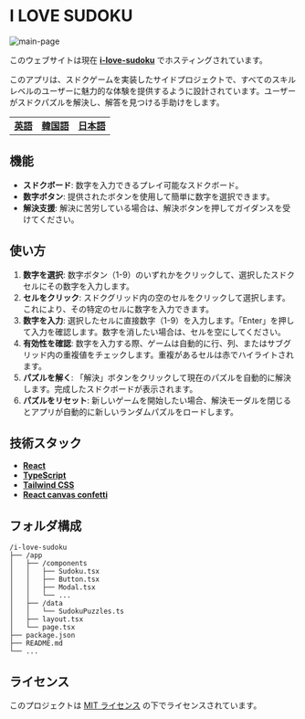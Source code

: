 # I LOVE SUDOKU

![main-page](https://i.imgur.com/izazpAU.png)

このウェブサイトは現在 [**i-love-sudoku**](http://i-love-sudoku.vercel.app) でホスティングされています。

このアプリは、スドクゲームを実装したサイドプロジェクトで、すべてのスキルレベルのユーザーに魅力的な体験を提供するように設計されています。ユーザーがスドクパズルを解決し、解答を見つける手助けをします。

|                        |                                  |                                  |
| ---------------------- | -------------------------------- | -------------------------------- |
| [**英語**](/README.md) | [**韓国語**](/docs/README_ko.md) | [**日本語**](/docs/README_jp.md) |

## 機能

- **スドクボード**: 数字を入力できるプレイ可能なスドクボード。
- **数字ボタン**: 提供されたボタンを使用して簡単に数字を選択できます。
- **解決支援**: 解決に苦労している場合は、解決ボタンを押してガイダンスを受けてください。

## 使い方

1. **数字を選択**: 数字ボタン（1-9）のいずれかをクリックして、選択したスドクセルにその数字を入力します。
2. **セルをクリック**: スドクグリッド内の空のセルをクリックして選択します。これにより、その特定のセルに数字を入力できます。
3. **数字を入力**: 選択したセルに直接数字（1-9）を入力します。「Enter」を押して入力を確認します。数字を消したい場合は、セルを空にしてください。
4. **有効性を確認**: 数字を入力する際、ゲームは自動的に行、列、またはサブグリッド内の重複値をチェックします。重複があるセルは赤でハイライトされます。
5. **パズルを解く**: 「解決」ボタンをクリックして現在のパズルを自動的に解決します。完成したスドクボードが表示されます。
6. **パズルをリセット**: 新しいゲームを開始したい場合、解決モーダルを閉じるとアプリが自動的に新しいランダムパズルをロードします。

## 技術スタック

- [**React**](https://react.dev/)
- [**TypeScript**](https://www.typescriptlang.org/)
- [**Tailwind CSS**](https://tailwindcss.com/)
- [**React canvas confetti**](https://ulitcos.github.io/react-canvas-confetti/)

## フォルダ構成

```
/i-love-sudoku
├── /app
│   ├── /components
│   │   ├── Sudoku.tsx
│   │   ├── Button.tsx
│   │   ├── Modal.tsx
│   │   └── ...
│   ├── /data
│   │   └── SudokuPuzzles.ts
│   ├── layout.tsx
│   └── page.tsx
├── package.json
├── README.md
└── ...
```

## ライセンス

このプロジェクトは [MIT ライセンス](https://mit-license.org/) の下でライセンスされています。
